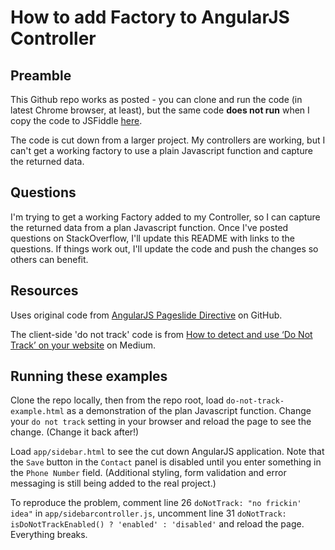 # How to add Factory to AngularJS Controller
## Preamble
This Github repo works as posted - you can clone and run the code (in latest Chrome browser, at least), but the same code **does not run** when I copy the code to JSFiddle [here](https://jsfiddle.net/aBeachFullOfRocks/myzk6erj/3/).

The code is cut down from a larger project. My controllers are working, but I can't get a working factory to use a plain Javascript function and capture the returned data.

## Questions
I'm trying to get a working Factory added to my Controller, so I can capture the returned data from a plan Javascript function. Once I've posted questions on StackOverflow, I'll update this README with links to the questions. If things work out, I'll update the code and push the changes so others can benefit.

## Resources
Uses original code from [AngularJS Pageslide Directive](https://github.com/danielepiccone/ng-pageslide) on GitHub.

The client-side 'do not track' code is from  [How to detect and use ‘Do Not Track’ on your website](https://medium.com/farewill/how-to-detect-and-use-do-not-track-on-your-website-77f21f62be48) on Medium.

## Running these examples
Clone the repo locally, then from the repo root, load `do-not-track-example.html` as a demonstration of the plan Javascript function. Change your `do not track` setting in your browser and reload the page to see the change. (Change it back after!)

Load `app/sidebar.html` to see the cut down AngularJS application. Note that the `Save` button in the `Contact` panel is disabled until you enter something in the `Phone Number` field. (Additional styling, form validation and error messaging is still being added to the real project.)

To reproduce the problem, comment line 26 `doNotTrack: "no frickin' idea"` in `app/sidebarcontroller.js`, uncomment line 31 `doNotTrack: isDoNotTrackEnabled() ? 'enabled' : 'disabled'` and reload the page. Everything breaks.
